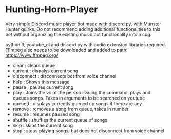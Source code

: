 # Hunting-Horn-Player

Very simple Discord music player bot made with discord.py, with Munster Hunter quirks. Do not recommend adding additional functionalities to this bot without organizing the existing music bot functionality into a cog.

python 3, youtube_dl and discord.py with audio extension libraries required. FFmpeg also needs to be downloaded and added to path: https://www.ffmpeg.org/

  - clear :      clears queue
  - current :    dispalys current song
  - disconnect : disconnects bot from voice channel
  - help :       Shows this message
  - pause :      pauses current song
  - play :      Joins the vc of the person issuing the command, plays and queues songs. Takes in arguments to be searched on youtube
  - queued :     displays currently queued up songs if there are any
  - remove :     removes a song from queue, takes in number
  - resume :     resumes paused song
  - shuffle :    shuffles the current queue of songs
  - skip :       skips the current song
  - stop :       stops playing songs, but does not disconnect from voice channel
